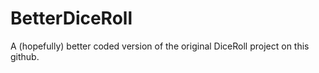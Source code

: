 # BetterDiceRoll
A (hopefully) better coded version of the original DiceRoll project on this github.

